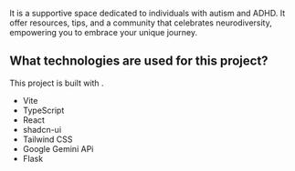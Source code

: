 It is a supportive space dedicated to individuals with autism and ADHD. It offer resources, tips, and a community that celebrates neurodiversity, empowering you to embrace your unique journey.


## What technologies are used for this project?

This project is built with .

- Vite
- TypeScript
- React
- shadcn-ui
- Tailwind CSS
- Google Gemini APi
- Flask
